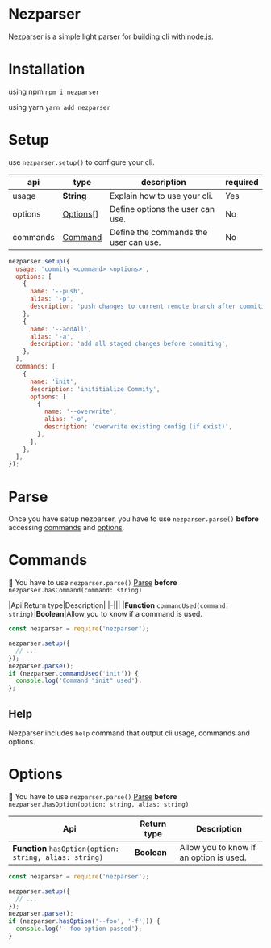 # Nezparser

Nezparser is a simple light parser for building cli with node.js.

# Installation 
using npm `npm i nezparser`

using yarn `yarn add nezparser`

# Setup

use `nezparser.setup()` to configure your cli.

|api|type|description|required
|-|-|-|-|
|usage|**String**|Explain how to use your cli.|Yes|
|options|[Options](docs/interfaces/commands.md)[]|Define options the user can use.|No|
|commands|[Command](docs/interfaces/commands.md)|Define the commands the user can use.|No|

```javascript
nezparser.setup({
  usage: 'commity <command> <options>',
  options: [
    {
      name: '--push',
      alias: '-p',
      description: 'push changes to current remote branch after commiting',
    },
    {
      name: '--addAll',
      alias: '-a',
      description: 'add all staged changes before commiting',
    },
  ],
  commands: [
    {
      name: 'init',
      description: 'inititialize Commity',
      options: [
        {
          name: '--overwrite',
          alias: '-o',
          description: 'overwrite existing config (if exist)',
        },
      ],
    },
  ],
});
```

# Parse

Once you have setup nezparser, you have to use `nezparser.parse()` **before** 
accessing [commands](#Commands) and [options](#Options).

# Commands

:pushpin: You have to use `nezparser.parse()` [Parse](#Parse) **before** `nezparser.hasCommand(command: string)`

|Api|Return type|Description|
|-|||
|**Function** `commandUsed(command: string)`|**Boolean**|Allow you to know if a command is used.

```javascript
const nezparser = require('nezparser');

nezparser.setup({
  // ...
});
nezparser.parse();
if (nezparser.commandUsed('init')) {
  console.log('Command "init" used');
};
```

## Help

Nezparser includes `help` command that output cli usage, commands and options.

# Options

:pushpin: You have to use `nezparser.parse()` [Parse](#Parse) **before** `nezparser.hasOption(option: string, alias: string)`



|Api|Return type|Description|
|-|-|-|
|**Function** `hasOption(option: string, alias: string)`|**Boolean**|Allow you to know if an option is used.


```javascript
const nezparser = require('nezparser');

nezparser.setup({
  // ...
});
nezparser.parse();
if (nezparser.hasOption('--foo', '-f',)) {
  console.log('--foo option passed');
}
```
